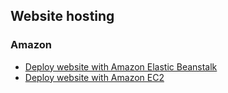## Website hosting

### Amazon
- [Deploy website with Amazon Elastic Beanstalk](./file/eb.md)
- [Deploy website with Amazon EC2](./file/apache)

